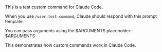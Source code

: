 This is a test custom command for Claude Code.

When you use `/user:test-command`, Claude should respond with this prompt template.

You can pass arguments using the $ARGUMENTS placeholder: $ARGUMENTS

This demonstrates how custom commands work in Claude Code.